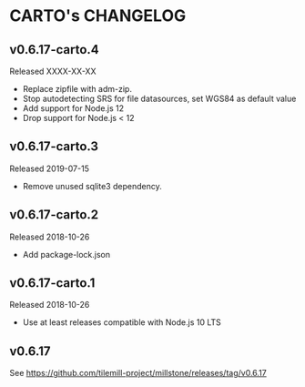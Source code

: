 # CARTO's CHANGELOG

## v0.6.17-carto.4
Released XXXX-XX-XX

- Replace zipfile with adm-zip.
- Stop autodetecting SRS for file datasources, set WGS84 as default value
- Add support for Node.js 12
- Drop support for Node.js < 12

## v0.6.17-carto.3
Released 2019-07-15

- Remove unused sqlite3 dependency.

## v0.6.17-carto.2
Released 2018-10-26

- Add package-lock.json


## v0.6.17-carto.1
Released 2018-10-26

- Use at least releases compatible with Node.js 10 LTS


## v0.6.17

See https://github.com/tilemill-project/millstone/releases/tag/v0.6.17
